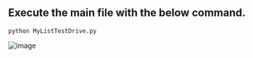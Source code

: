 ## Execute the main file with the below command.
 ```python3
python MyListTestDrive.py
 ```  
![image](https://github.com/rebuild-123/Python-Head-First-Design-Patterns/blob/main/pictures_for_README/templatemethod_list.png)